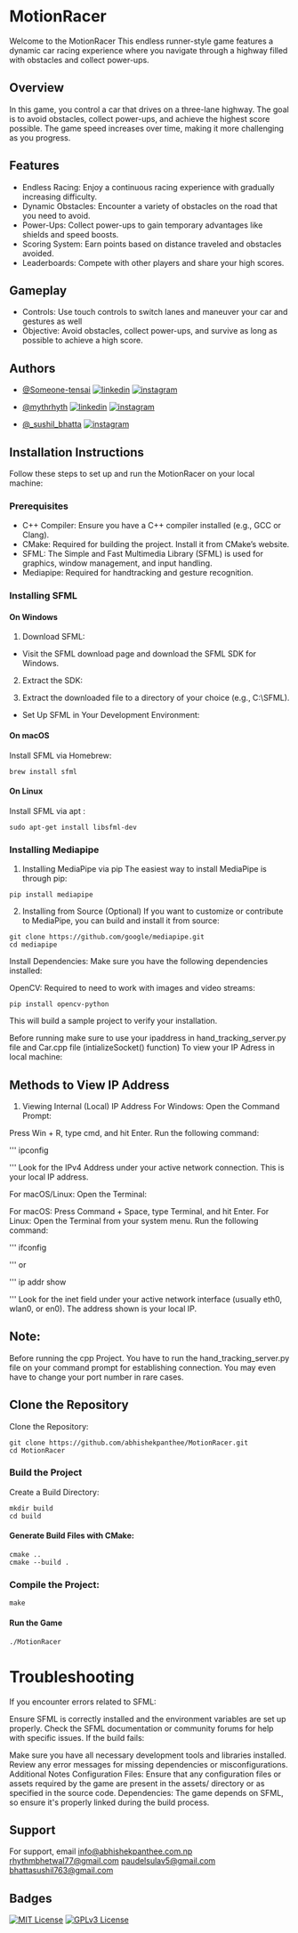 
# MotionRacer

Welcome to the MotionRacer This endless runner-style game features a dynamic car racing experience where you navigate through a highway filled with obstacles and collect power-ups.

## Overview
In this game, you control a car that drives on a three-lane highway. The goal is to avoid obstacles, collect power-ups, and achieve the highest score possible. The game speed increases over time, making it more challenging as you progress.

 ## Features
- Endless Racing: Enjoy a continuous racing experience with gradually increasing difficulty.
- Dynamic Obstacles: Encounter a variety of obstacles on the road that you need to avoid.
- Power-Ups: Collect power-ups to gain temporary advantages like shields and speed boosts.
- Scoring System: Earn points based on distance traveled and obstacles avoided.
- Leaderboards: Compete with other players and share your high scores.
## Gameplay
- Controls: Use touch controls to switch lanes and maneuver your car and gestures as well 
- Objective: Avoid obstacles, collect power-ups, and survive as long as possible to achieve a high score.














## Authors

- [@Someone-tensai](https://www.github.com/Someone-tensai)
  [![linkedin](https://img.shields.io/badge/linkedin-0A66C2?style=for-the-badge&logo=linkedin&logoColor=black)](https://www.linkedin.com/in/sulav-paudel-5308a6305/) 
   [![instagram](https://img.shields.io/badge/instagram-0A66C2?style=for-the-badge&logo=instagram&logoColor=black)](https://www.instagram.com/paudelsulav1/)

- [@mythrhyth](https://www.github.com/mythrhyth)
  [![linkedin](https://img.shields.io/badge/linkedin-0A66C2?style=for-the-badge&logo=linkedin&logoColor=black)](https://www.linkedin.com/in/rhythm-bhetwal-957a7826a/)
    [![instagram](https://img.shields.io/badge/instagram-0A66C2?style=for-the-badge&logo=instagram&logoColor=black)](https://www.instagram.com/_rhythm_.exe/)

- [@_sushil_bhatta](https://www.github.com)
  [![instagram](https://img.shields.io/badge/instagram-0A66C2?style=for-the-badge&logo=instagram&logoColor=black)](https://www.instagram.com/_sushil_bhatta/)


## Installation Instructions
Follow these steps to set up and run the MotionRacer on your local machine:

 ### Prerequisites
- C++ Compiler: Ensure you have a C++ compiler installed (e.g., GCC or Clang).
- CMake: Required for building the project. Install it from CMake’s website.
- SFML: The Simple and Fast Multimedia Library (SFML) is used for graphics, window management, and input handling.
- Mediapipe: Required for handtracking and gesture recognition. 
### Installing SFML
 #### On Windows
1. Download SFML:
- Visit the SFML download page and download the SFML SDK for Windows.

2. Extract the SDK:

3. Extract the downloaded file to a directory of your choice (e.g., C:\SFML).
- Set Up SFML in Your Development Environment:

 #### On macOS
 Install SFML via Homebrew:
```
brew install sfml
```
#### On Linux
Install SFML via apt :
```
sudo apt-get install libsfml-dev
```
### Installing Mediapipe
1. Installing MediaPipe via pip
The easiest way to install MediaPipe is through pip:
```
pip install mediapipe
```
2. Installing from Source (Optional)
If you want to customize or contribute to MediaPipe, you can build and install it from source:

```
git clone https://github.com/google/mediapipe.git
cd mediapipe
```

Install Dependencies:
Make sure you have the following dependencies installed:

OpenCV: Required to need to work with images and video streams:

```
pip install opencv-python

```

This will build a sample project to verify your installation.

Before running make sure to use your ipaddress in hand_tracking_server.py file and Car.cpp file (intializeSocket() function)
To view your IP Adress in local machine:
## Methods to View IP Address
1. Viewing Internal (Local) IP Address
For Windows:
Open the Command Prompt:

Press Win + R, type cmd, and hit Enter.
Run the following command:

'''
ipconfig

'''
Look for the IPv4 Address under your active network connection. This is your local IP address.

For macOS/Linux:
Open the Terminal:

For macOS: Press Command + Space, type Terminal, and hit Enter.
For Linux: Open the Terminal from your system menu.
Run the following command:

'''
ifconfig

'''
or

'''
ip addr show

'''
Look for the inet field under your active network interface (usually eth0, wlan0, or en0). The address shown is your local IP.

## Note:
 Before running the cpp Project. You have to run the hand_tracking_server.py file on your command prompt for establishing connection. You may even have to change your port number in rare cases.

## Clone the Repository
Clone the Repository:
```
git clone https://github.com/abhishekpanthee/MotionRacer.git
cd MotionRacer
```
### Build the Project
Create a Build Directory:
```
mkdir build
cd build
```
#### Generate Build Files with CMake:

```
cmake ..
cmake --build .
```
### Compile the Project:

```
make
```
#### Run the Game
```
./MotionRacer
```

# Troubleshooting
If you encounter errors related to SFML:

Ensure SFML is correctly installed and the environment variables are set up properly.
Check the SFML documentation or community forums for help with specific issues.
If the build fails:

Make sure you have all necessary development tools and libraries installed.
Review any error messages for missing dependencies or misconfigurations.
Additional Notes
Configuration Files: Ensure that any configuration files or assets required by the game are present in the assets/ directory or as specified in the source code.
Dependencies: The game depends on SFML, so ensure it's properly linked during the build process.
## Support

For support, email info@abhishekpanthee.com.np  rhythmbhetwal77@gmail.com paudelsulav5@gmail.com bhattasushil763@gmail.com


## Badges


[![MIT License](https://img.shields.io/badge/License-MIT-green.svg)](https://choosealicense.com/licenses/mit/)
[![GPLv3 License](https://img.shields.io/badge/License-GPL%20v3-yellow.svg)](https://opensource.org/licenses/)


